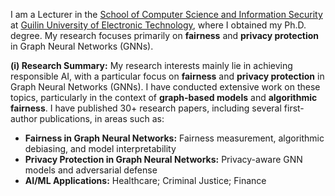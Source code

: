 


I am a Lecturer in the [School of Computer Science and Information Security](http://www.gdufe.edu.cn/) at [Guilin University of Electronic Technology](http://www.gdufe.edu.cn/), where I obtained my Ph.D. degree. My research focuses primarily on **fairness** and **privacy protection** in Graph Neural Networks (GNNs).


**(i) Research Summary:** My research interests mainly lie in achieving responsible AI, with a particular focus on **fairness** and **privacy protection** in Graph Neural Networks (GNNs). I have conducted extensive work on these topics, particularly in the context of **graph-based models** and **algorithmic fairness**. I have published 30+ research papers, including several first-author publications, in areas such as:

* **Fairness in Graph Neural Networks:** Fairness measurement, algorithmic debiasing, and model interpretability  
* **Privacy Protection in Graph Neural Networks:** Privacy-aware GNN models and adversarial defense  
* **AI/ML Applications:** Healthcare; Criminal Justice; Finance
